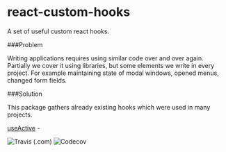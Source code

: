 # react-custom-hooks

A set of useful custom react hooks.

###Problem

Writing applications requires using similar code
over and over again. Partially we cover it using libraries,
but some elements we write in every project. For example
maintaining state of modal windows, opened menus, changed
form fields.

###Solution

This package gathers already existing hooks which were used
in many projects. 

[useActive](./src/stateHooks/useActive.md) - 

![Travis (.com)](https://img.shields.io/travis/com/mayacode/react-custom-hooks)
![Codecov](https://img.shields.io/codecov/c/github/mayacode/react-custom-hooks?token=K04864LH7U)
